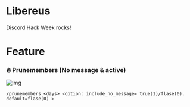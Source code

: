 # Libereus
Discord Hack Week rocks!

# Feature
### 🔥 Prunemembers (No message & active)
![img](https://github.com/Tansc161/Libereus/blob/master/previews/Prunemembers%20cmd.gif)
```
/prunemembers <days> <option: include_no_message= true(1)/flase(0). default=flase(0) >
```
